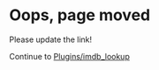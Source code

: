 # Oops, page moved

Please update the link!

Continue to [Plugins/imdb_lookup](/Plugins/imdb_lookup)